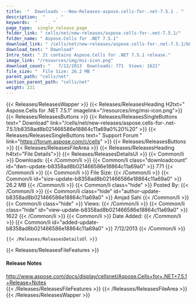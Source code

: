 ```yaml
---
title:  "  Downloads ---New-Releases-aspose.cells-for-.net-7.5.1 . " 
description:  "    . " 
keywords:  "    . " 
page_type:  single_release_page
folder_link: " cells/net/new-releases/aspose.cells-for-.net-7.5.1/"
folder_name: " Aspose.Cells for .NET 7.5.1"
download_link: " /cells/net/new-releases/aspose.cells-for-.net-7.5.1/b8358ad8b021466586e18864c11a69a0"
download_text: " Download"
Intro_text: " It contains Aspose.Cells for .NET 7.5.1 release."
image_link: "/resources/img/msi-icon.png"
download_count: "   7/12/2013  Downloads: 771  Views: 1621"
file_size: "  File Size: 26.2 MB "
parent_path: "cells/net"
section_parent_path: "cells/net"
weight: 221 
---
```


{{< Releases/ReleasesWapper >}}
  {{< Releases/ReleasesHeading H2txt=" Aspose.Cells for .NET 7.5.1" imagelink="/resources/img/msi-icon.png">}}
  {{< Releases/ReleasesButtons >}}
    {{< Releases/ReleasesSingleButtons text=" Download" link="/cells/net/new-releases/aspose.cells-for-.net-7.5.1/b8358ad8b021466586e18864c11a69a0%20%20" >}}
    {{< Releases/ReleasesSingleButtons text=" Support Forum " link="https://forum.aspose.com/c/cells" >}}
  {{< Releases/ReleasesButtons >}}
  {{< Releases/ReleasesFileArea >}}
    {{< Releases/ReleasesHeading h4txt="File Details">}}
    {{< Releases/ReleasesDetailsUl >}}
            {{< Common/li  >}} Downloads: {{< /Common/li >}} 
      {{< Common/li class="downloadcount" id="dwn-update-b8358ad8b021466586e18864c11a69a0" >}} 771 {{< /Common/li >}} 
      {{< Common/li  >}} File Size: {{< /Common/li >}} 
      {{< Common/li id="size-update-b8358ad8b021466586e18864c11a69a0" >}} 26.2 MB {{< /Common/li >}} 
      {{< Common/li  class="hide" >}} Posted By: {{< /Common/li >}} 
      {{< Common/li class="hide" id="author-update-b8358ad8b021466586e18864c11a69a0" >}} Amjad Sahi {{< /Common/li >}} 
      {{< Common/li class="hide"  >}} Views: {{< /Common/li >}} 
      {{< Common/li class="hide" id="view-update-b8358ad8b021466586e18864c11a69a0" >}} 1622 {{< /Common/li >}} 
      {{< Common/li  >}} Date Added: {{< /Common/li >}} 
      {{< Common/li id="added-update-b8358ad8b021466586e18864c11a69a0" >}} 7/12/2013 {{< /Common/li >}} 

    {{< /Releases/ReleasesDetailsUl >}}

  {{< Releases/ReleasesFileFeatures >}}
      <h4>Release Notes</h4><div><a href="http://www.aspose.com/docs/display/cellsnet/Aspose.Cells+for+.NET+7.5.1+Release+Notes">http://www.aspose.com/docs/display/cellsnet/Aspose.Cells+for+.NET+7.5.1+Release+Notes</a></div>
  {{< /Releases/ReleasesFileFeatures >}}
 {{< /Releases/ReleasesFileArea >}}
{{< /Releases/ReleasesWapper >}}


